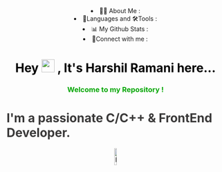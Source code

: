 <center><nav class="table-of-contents mynav"><ulstyle="list-style-type:none;"id="first-link"><li><ahref="#%F0%9F%99%8B%E2%80%8D%E2%99%82%EF%B8%8F-about-me">👩‍💻 About Me : </a></li><li><ahref="#%F0%9F%9A%80-languages-and-tools%3A">🧬Languages and 🛠Tools : </a></li><li><ahref="#%F0%9F%93%8A-my-github-stats">📊 My Github Stats : </a></li><li><ahref="#connect-with-me%3A">🔗Connect with me : </a></li></ul></nav><imgstyle="max-width:100%;max-height:70%;border:5px solid white; margin:20px;"src="https://i.pinimg.com/736x/cb/c3/d6/cbc3d6bdbd5d5677272ae4f5fbcefdcf.jpg"alt='hr097'></center>


<h1 align="center" style="color:black;">Hey  <img src="https://raw.githubusercontent.com/MartinHeinz/MartinHeinz/master/wave.gif" width="30px"> , It's Harshil Ramani here...</h1>
<h3 align="center" id="you__Can__give__animation" style="color:rgb(7, 167, 7);">Welcome to my Repository ! <br> <h1 id=you__Can__give__animation" style="color:rgb(58, 57, 57);">I'm a passionate C/C++ & FrontEnd Developer.</h1></h3>
<center><img style="width:10%;height:10%;" src="https://cdn-icons-png.flaticon.com/512/256/256672.png" alt="India"></center>
